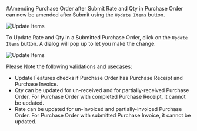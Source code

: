<!-- add-breadcrumbs -->
#Amending Purchase Order after Submit
Rate and Qty in Purchase Order can now be amended after Submit using the `Update Items` button.

<img alt="Update Items" class="screenshot" src="{{docs_base_url}}/v13/assets/img/articles/po-update-items.png">

To Update Rate and Qty in a Submitted Purchase Order, click on the `Update Items` button. A dialog will pop up to let you make the change.

<img alt="Update Items" class="screenshot" src="{{docs_base_url}}/v13/assets/img/articles/po-update-items-rate-and-qty.gif">

Please Note the following validations and usecases:

- Update Features checks if Purchase Order has Purchase Receipt and Purchase Invoice.
- Qty can be updated for un-received and for partially-received Purchase Order. For Purchase Order with completed Purchase Receipt, it cannot be updated.
- Rate can be updated for un-invoiced and partially-invoiced Purchase Order. For Purchase Order with submitted Purchase Invoice, it cannot be updated.
